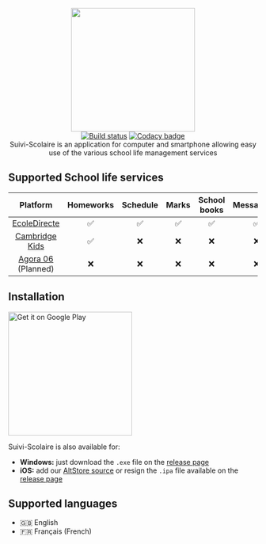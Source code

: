 <p align=center>
  <img src="https://github.com/06-Games/Suivi-Scolaire/raw/master/Assets/Images/Logo/Logo.png" width="250" />
  <br />
  <a href="https://github.com/06-Games/Suivi-Scolaire/actions?query=workflow%3A%22Build+project%22"><img src="https://github.com/06-Games/Suivi-Scolaire/workflows/Build%20project/badge.svg" alt="Build status" /></a>
  <a href="https://www.codacy.com/gh/06-Games/Suivi-Scolaire"><img src="https://app.codacy.com/project/badge/Grade/ebcfd54191d0408b9b87ccaa85e3e8fb" alt="Codacy badge" /></a>
  <br />
  Suivi-Scolaire is an application for computer and smartphone allowing easy use of the various school life management services
</p>
  
## Supported School life services

| Platform                                                  | Homeworks | Schedule | Marks | School books | Messanging | Documents |
|:---------------------------------------------------------:|:---------:|:--------:|:-----:|:------------:|:----------:|:---------:|
| [EcoleDirecte](https://www.ecoledirecte.com)              | ✅       | ✅       | ✅    | ✅           | ✅         | ✅       |
| [Cambridge Kids](https://cambridgekids.sophiacloud.com)   | ✅       | ❌       | ❌    | ❌           | ❌         | ❌       |
| [Agora 06](https://www.agora06.fr) (Planned)              | ❌       | ❌       | ❌    | ❌           | ❌         | ❌       |

## Installation
<a href="https://play.google.com/apps/testing/com.fr_06Games.SuiviScolaire">
  <img alt="Get it on Google Play" src="https://play.google.com/intl/en_us/badges/static/images/badges/en_badge_web_generic.png" width="250" />
</a>

Suivi-Scolaire is also available for:
* **Windows:** just download the `.exe` file on the [release page](https://github.com/06-Games/Suivi-Scolaire/releases/latest)
* **iOS:** add our [AltStore source](https://06games.ddns.net/beta/altstore/install.php) or resign the `.ipa` file available on the [release page](https://github.com/06-Games/Suivi-Scolaire/releases/latest)

## Supported languages
* :uk: English
* :fr: Français (French)
